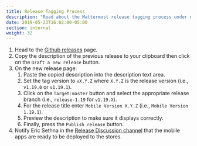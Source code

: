 ```yaml
---
title: Release Tagging Process
description: "Read about the Mattermost release tagging process under our mobile build process."
date: 2019-05-23T16:02:00-05:00
section: internal
weight: 32
---
```


1. Head to the [Github releases](https://github.com/mattermost/mattermost-mobile/releases) page.
2. Copy the description of the previous release to your clipboard then click on the `Draft a new release` button.
3. On the new release page:
    1. Paste the copied description into the description text area.
    2. Set the tag version to `vX.Y.Z` where `X.Y.Z` is the release version (i.e., `v1.19.0` or `v1.19.1`).
    3. Click on the `Target:master` button and select the appropriate release branch (i.e., `release-1.19` for `v1.19.X`).
    4. For the release title enter `Mobile Version X.Y.Z` (i.e., `Mobile Version 1.19.1`).
    5. Preview the description to make sure it displays correctly.
    6. Finally, press the `Publish release` button.
4. Notify Eric Sethna in the [Release Discussion channel](https://community.mattermost.com/core/channels/release-discussion) that the mobile apps are ready to be deployed to the stores.
